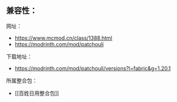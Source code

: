 兼容性：
- 

网址：
- https://www.mcmod.cn/class/1388.html
- https://modrinth.com/mod/patchouli

下载地址：
- https://modrinth.com/mod/patchouli/versions?l=fabric&g=1.20.1

所属整合包：
- [[百姓日用整合包]]